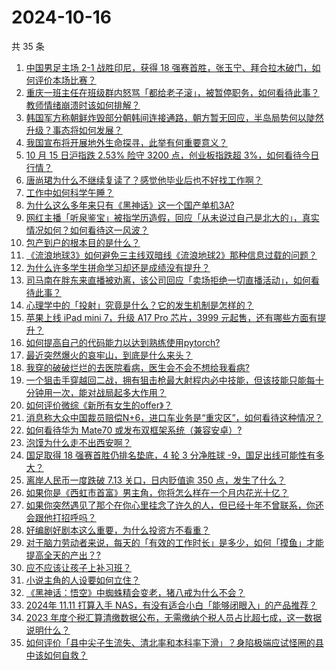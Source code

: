# 2024-10-16

共 35 条

<!-- BEGIN ZHIHUQUESTIONS -->
<!-- 最后更新时间 Wed Oct 16 2024 03:08:55 GMT+0800 (China Standard Time) -->
1. [中国男足主场 2-1 战胜印尼，获得 18 强赛首胜，张玉宁、拜合拉木破门，如何评价本场比赛？](https://www.zhihu.com/question/947981445)
1. [重庆一班主任在班级群内怒骂「都给老子滚」，被暂停职务，如何看待此事？教师情绪崩溃时该如何排解？](https://www.zhihu.com/question/943447099)
1. [韩国军方称朝鲜炸毁部分朝韩间连接通路，朝方暂无回应，半岛局势何以陡然升级？事态将如何发展？](https://www.zhihu.com/question/931048689)
1. [我国宣布将开展地外生命探寻，此举有何重要意义？](https://www.zhihu.com/question/928145555)
1. [10 月 15 日沪指跌 2.53% 险守 3200 点，创业板指跌超 3%，如何看待今日行情？](https://www.zhihu.com/question/924121104)
1. [唐尚珺为什么不继续复读了？感觉他毕业后也不好找工作啊？](https://www.zhihu.com/question/667247080)
1. [工作中如何科学午睡？](https://www.zhihu.com/question/666050433)
1. [为什么这么多年来只有《黑神话》这一个国产单机3A?](https://www.zhihu.com/question/815441703)
1. [网红主播「听泉鉴宝」被指学历造假，回应「从未说过自己是北大的」，真实情况如何？如何看待这一风波？](https://www.zhihu.com/question/921058235)
1. [包产到户的根本目的是什么？](https://www.zhihu.com/question/25359918)
1. [《流浪地球3》如何避免三主线双暗线《流浪地球2》那种信息过载的问题？](https://www.zhihu.com/question/830765620)
1. [为什么许多学生拼命学习却还是成绩没有提升？](https://www.zhihu.com/question/435616674)
1. [司马南在胖东来直播被劝离，该公司回应「卖场拒绝一切直播活动」，如何看待此事？](https://www.zhihu.com/question/921786132)
1. [心理学中的「投射」究竟是什么？它的发生机制是怎样的？](https://www.zhihu.com/question/667529898)
1. [苹果上线 iPad mini 7，升级 A17 Pro 芯片，3999 元起售，还有哪些方面有提升？](https://www.zhihu.com/question/978094088)
1. [如何提高自己的代码能力以达到熟练使用pytorch?](https://www.zhihu.com/question/352525266)
1. [最近突然爆火的哀牢山，到底是什么来头？](https://www.zhihu.com/question/791981908)
1. [我穿的破破烂烂的去医院看病，医生会不会不想给我看病?](https://www.zhihu.com/question/665206439)
1. [一个狙击手穿越回二战，拥有狙击枪最大射程内必中技能，但该技能只能每十分钟用一次，能对战局起多大作用？](https://www.zhihu.com/question/666457414)
1. [如何评价微综《新所有女生的offer》？](https://www.zhihu.com/question/978868806)
1. [消息称大众中国裁员赔偿N+6，进口车业务是“重灾区”，如何看待这种情况？](https://www.zhihu.com/question/807260835)
1. [如何看待华为 Mate70 或发布双框架系统（兼容安卓）?](https://www.zhihu.com/question/890934128)
1. [泡馍为什么走不出西安啊？](https://www.zhihu.com/question/665667753)
1. [国足取得 18 强赛首胜仍排名垫底，4 轮 3 分净胜球 -9，国足出线可能性有多大？](https://www.zhihu.com/question/981540763)
1. [离岸人民币一度跌破 7.13 关口，日内贬值逾 350 点，发生了什么？](https://www.zhihu.com/question/946498418)
1. [如果你是《西虹市首富》男主角，你将怎么样在一个月内花光十亿？](https://www.zhihu.com/question/287526924)
1. [如果你突然遇见了那个在你心里挂念了许久的人，但已经十年不曾联系，你还会跟他打招呼吗？](https://www.zhihu.com/question/717764564)
1. [好编剧好剧本这么重要，为什么投资方不看重？](https://www.zhihu.com/question/433002992)
1. [对于脑力劳动者来说，每天的「有效的工作时长」是多少，如何「摸鱼」才能提高全天的产出？?](https://www.zhihu.com/question/789492782)
1. [应不应该让孩子上补习班？](https://www.zhihu.com/question/922061502)
1. [小说主角的人设要如何立住？](https://www.zhihu.com/question/749602300)
1. [《黑神话：悟空》中蜘蛛精会变老，猪八戒为什么不会？](https://www.zhihu.com/question/808283905)
1. [2024年 11.11 打算入手 NAS，有没有适合小白「能够闭眼入」的产品推荐？](https://www.zhihu.com/question/880548328)
1. [2023 年度个税汇算清缴数据公布，无需缴纳个税人员占比超七成，这一数据说明什么？](https://www.zhihu.com/question/923563261)
1. [如何评价「县中尖子生流失、清北率和本科率下滑」？身陷极端应试怪圈的县中该如何自救？](https://www.zhihu.com/question/871865470)
<!-- END ZHIHUQUESTIONS -->
